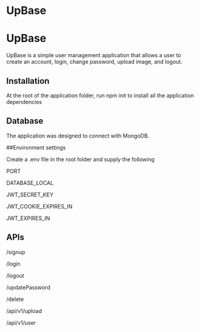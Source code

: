 # UpBase
# UpBase

UpBase is a simple user management application that allows a user to create an account, login, change password, upload image, and logout.

## Installation

At the root of the application folder, run npm init to install all the application dependencies 

## Database

The application was designed to connect with MongoDB.

##Environment settings

Create a  .env file in the root folder and supply the following

PORT

DATABASE_LOCAL

JWT_SECRET_KEY

JWT_COOKIE_EXPIRES_IN

JWT_EXPIRES_IN


## APIs 



/signup

/login

/logout

/updatePassword

/delete

/api/v1/upload

/api/v1/user
